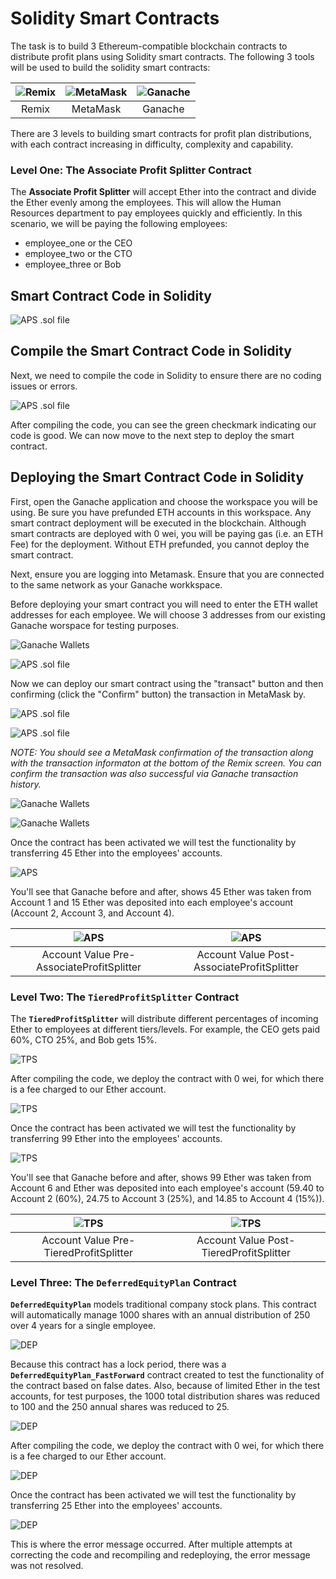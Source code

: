 # Solidity Smart Contracts

The task is to build 3 Ethereum-compatible blockchain contracts to distribute profit plans using Solidity smart contracts. The following 3 tools will be used to build the solidity smart contracts: 

| ![Remix](./Images/RemixLogo.png "Remix") | ![MetaMask](./Images/MetaMaskLogo.png "MetaMask")| ![Ganache](./Images/GanacheLogo.png "Ganache") | 
|:---:|:---:|:---:|
| Remix | MetaMask | Ganache|

There are 3 levels to building smart contracts for profit plan distributions, with each contract increasing in difficulty, complexity and capability. 

### Level One: The Associate Profit Splitter Contract

The **Associate Profit Splitter** will accept Ether into the contract and divide the Ether evenly among the employees. This will allow the Human Resources department to pay employees quickly and efficiently. In this scenario, we will be paying the following employees:
- employee_one or the CEO
- employee_two or the CTO
- employee_three or Bob

## Smart Contract Code in Solidity
![APS .sol file](./Images/AssociateProfitSplitter.png "Associate Profit Splitter")

## Compile the Smart Contract Code in Solidity
Next, we need to compile the code in Solidity to ensure there are no coding issues or errors.

![APS .sol file](./Images/AssociateProfitSplitter_Compile.png "Associate Profit Splitter")

After compiling the code, you can see the green checkmark indicating our code is good. We can now move to the next step to deploy the smart contract. 

## Deploying the Smart Contract Code in Solidity
First, open the Ganache application and choose the workspace you will be using. Be sure you have prefunded ETH accounts in this workspace. Any smart contract deployment will be executed in the blockchain. Although smart contracts are deployed with 0 wei, you will be paying gas (i.e. an ETH Fee) for the deployment. Without ETH prefunded, you cannot deploy the smart contract.

Next, ensure you are logging into Metamask. Ensure that you are connected to the same network as your Ganache workkspace. 

Before deploying your smart contract you will need to enter the ETH wallet addresses for each employee. We will choose 3 addresses from our existing Ganache worspace for testing purposes.

![Ganache Wallets](./Images/GanacheWalletAddresses.png "Ganache")

![APS .sol file](./Images/AssociateProfitSplitter_PreDeploy_Check.png "Associate Profit Splitter")

Now we can deploy our smart contract using the "transact" button and then confirming (click the "Confirm" button) the transaction in MetaMask by.

![APS .sol file](./Images/AssociateProfitSplitter_PreDeploy_Transact.png "Associate Profit Splitter")

![APS .sol file](./Images/AssociateProfitSplitter_DeployConfirmation.png "Associate Profit Splitter")

*NOTE: You should see a MetaMask confirmation of the transaction along with the transaction informaton at the bottom of the Remix screen. You can confirm the transaction was also successful via Ganache transaction history.*

![Ganache Wallets](./Images/Ganache_TransactionHistory.png "Ganache")

![Ganache Wallets](./Images/Ganache_AssociateProfitSplitter_SmartContract.png "Ganache")

Once the contract has been activated we will test the functionality by transferring 45 Ether into the employees' accounts.

![APS](./Images/deployAssociateProfitSplitter.png "Associate Profit Splitter")

You'll see that Ganache before and after, shows 45 Ether was taken from Account 1 and 15 Ether was deposited into each employee's account (Account 2, Account 3, and Account 4).

|![APS](./Images/Ganache_preAssociateProfitSplitter.png "Ganache Pre-AssociateProfitSplitter")|![APS](./Images/Ganache_postAssociateProfitSplitter.png "Ganache Post-AssociateProfitSplitter")|
|:---:|:---:|
| Account Value Pre-AssociateProfitSplitter | Account Value Post-AssociateProfitSplitter |


### Level Two: The `TieredProfitSplitter` Contract

The **`TieredProfitSplitter`** will distribute different percentages of incoming Ether to employees at different tiers/levels. For example, the CEO gets paid 60%, CTO 25%, and Bob gets 15%.

![TPS](./Images/TieredProfitSplitter.png "Tiered Profit Splitter")

After compiling the code, we deploy the contract with 0 wei, for which there is a fee charged to our Ether account.

![TPS](./Images/predeployTieredProfitSplitter.png "PreDeploy Tiered Profit Splitter")

Once the contract has been activated we will test the functionality by transferring 99 Ether into the employees' accounts.

![TPS](./Images/deployTieredProfitSplitter.png "Tiered Profit Splitter")

You'll see that Ganache before and after, shows 99 Ether was taken from Account 6 and Ether was deposited into each employee's account (59.40 to Account 2 (60%), 24.75 to Account 3 (25%), and 14.85 to Account 4 (15%)).

|![TPS](./Images/Ganache_preTieredProfitSplitter.png "Ganache Pre-TieredProfitSplitter")|![TPS](./Images/Ganache_postTieredProfitSplitter.png "Ganache Post-TieredProfitSplitter")|
|:---:|:---:|
| Account Value Pre-TieredProfitSplitter | Account Value Post-TieredProfitSplitter |


### Level Three: The `DeferredEquityPlan` Contract

**`DeferredEquityPlan`** models traditional company stock plans. This contract will automatically manage 1000 shares with an annual distribution of 250 over 4 years for a single employee.

![DEP](./Images/DeferredEquityPlan.png "Deferred Equity Plan")

Because this contract has a lock period, there was a **`DeferredEquityPlan_FastForward`** contract created to test the functionality of the contract based on false dates. Also, because of limited Ether in the test accounts, for test purposes, the 1000 total distribution shares was reduced to 100 and the 250 annual shares was reduced to 25.

![DEP](./Images/DeferredEquityPlan_FastForward.png "Test Deferred Equity Plan")

After compiling the code, we deploy the contract with 0 wei, for which there is a fee charged to our Ether account.

![DEP](./Images/predeployFastForward.png "PreDeploy DeferredEquityPlan FastForward")

Once the contract has been activated we will test the functionality by transferring 25 Ether into the employees' accounts.

![DEP](./Images/Error_FastForward100.png "Error DeferredEquityPlan FastForward")

This is where the error message occurred. After multiple attempts at correcting the code and recompiling and redeploying, the error message was not resolved.